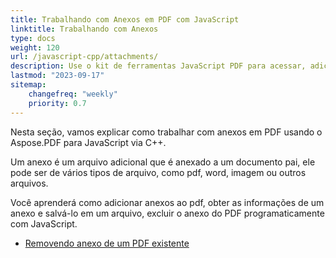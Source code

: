 ```yaml
---
title: Trabalhando com Anexos em PDF com JavaScript
linktitle: Trabalhando com Anexos
type: docs
weight: 120
url: /javascript-cpp/attachments/
description: Use o kit de ferramentas JavaScript PDF para acessar, adicionar e remover anexos em arquivos PDF. Guia completo com exemplos de código JavaScript.
lastmod: "2023-09-17"
sitemap:
    changefreq: "weekly"
    priority: 0.7
---
```


Nesta seção, vamos explicar como trabalhar com anexos em PDF usando o Aspose.PDF para JavaScript via C++.

Um anexo é um arquivo adicional que é anexado a um documento pai, ele pode ser de vários tipos de arquivo, como pdf, word, imagem ou outros arquivos.

Você aprenderá como adicionar anexos ao pdf, obter as informações de um anexo e salvá-lo em um arquivo, excluir o anexo do PDF programaticamente com JavaScript.

- [Removendo anexo de um PDF existente](/pdf/javascript-cpp/removing-attachment-from-an-existing-pdf/)